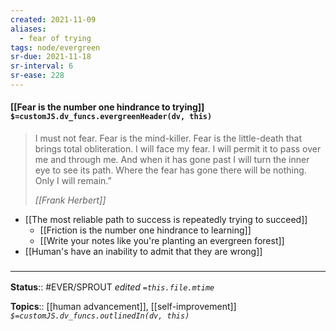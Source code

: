 ```yaml
---
created: 2021-11-09 
aliases:
  - fear of trying
tags: node/evergreen
sr-due: 2021-11-18
sr-interval: 6
sr-ease: 228
---
```

#### [[Fear is the number one hindrance to trying]] `$=customJS.dv_funcs.evergreenHeader(dv, this)`

> I must not fear. Fear is the mind-killer. Fear is the little-death that brings total obliteration. I will face my fear. I will permit it to pass over me and through me. And when it has gone past I will turn the inner eye to see its path. Where the fear has gone there will be nothing. Only I will remain.”
>
> <cite>[[Frank Herbert]]</cite>

-  [[The most reliable path to success is repeatedly trying to succeed]]
	- [[Friction is the number one hindrance to learning]]	
	- [[Write your notes like you're planting an evergreen forest]]
- [[Human's have an inability to admit that they are wrong]]

### <hr class="footnote"/>

**Status**:: #EVER/SPROUT 
*edited `=this.file.mtime`*

**Topics**:: [[human advancement]], [[self-improvement]]
*`$=customJS.dv_funcs.outlinedIn(dv, this)`*

